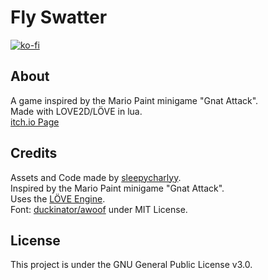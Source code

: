 # Fly Swatter

[![ko-fi](https://www.ko-fi.com/img/githubbutton_sm.svg)](https://ko-fi.com/Y8Y11Y0ET)

## About

A game inspired by the Mario Paint minigame "Gnat Attack".  
Made with LOVE2D/LÖVE in lua.  
[itch.io Page](sleepycharlyy.itch.io/fly-swatter)  

## Credits

Assets and Code made by [sleepycharlyy](https://github.com/sleepycharlyy).  
Inspired by the Mario Paint minigame  "Gnat Attack".  
Uses the [LÖVE Engine](https://github.com/love2d/love).  
Font: [duckinator/awoof](https://github.com/duckinator/awoof) under MIT License.  

## License

This project is under the GNU General Public License v3.0.
